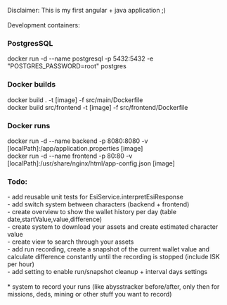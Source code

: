 Disclaimer: This is my first angular + java application ;) <br />
<br />
Development containers:
<h3>PostgresSQL</h3>
docker run -d --name postgresql -p 5432:5432 -e "POSTGRES_PASSWORD=root" postgres <br />
<h3>Docker builds</h3>
docker build . -t [image] -f src/main/Dockerfile<br />
docker build src/frontend -t [image] -f src/frontend/Dockerfile<br />
<h3>Docker runs</h3>
docker run -d --name backend -p 8080:8080 -v [localPath]:/app/application.properties [image]<br />
docker run -d --name frontend -p 80:80 -v [localPath]:/usr/share/nginx/html/app-config.json [image]<br />

<h3>Todo:</h3>
- add reusable unit tests for EsiService.interpretEsiResponse <br />
- add switch system between characters (backend + frontend) <br />
- create overview to show the wallet history per day (table date,startValue,value,difference) <br />
- create system to download your assets and create estimated character value <br />
- create view to search through your assets <br />
- add run recording, create a snapshot of the current wallet value and calculate difference constantly until the recording is stopped (include ISK per hour) <br />
- add setting to enable run/snapshot cleanup + interval days settings <br />
  <br />
* system to record your runs (like abysstracker before/after, only then for missions, deds, mining or other stuff you want to record) <br />